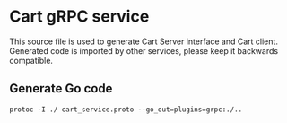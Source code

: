 # Cart gRPC service
This source file is used to generate Cart Server interface and Cart client.
Generated code is imported by other services, please keep it backwards compatible.

## Generate Go code
`protoc -I ./ cart_service.proto --go_out=plugins=grpc:./..`
